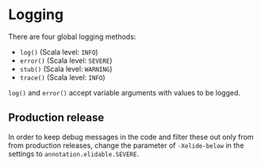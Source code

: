 # Logging
There are four global logging methods:

* ``log()`` (Scala level: ``INFO``)
* ``error()`` (Scala level: ``SEVERE``)
* ``stub()`` (Scala level: ``WARNING``)
* ``trace()`` (Scala level: ``INFO``)

``log()`` and ``error()`` accept variable arguments with values to be logged.

## Production release
In order to keep debug messages in the code and filter these out only from from production releases, change the parameter of ``-Xelide-below`` in the settings to ``annotation.elidable.SEVERE``.